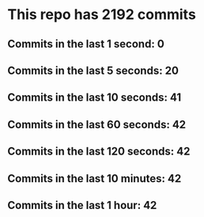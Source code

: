 # This repo has 2192 commits

## Commits in the last 1 second: 0
## Commits in the last 5 seconds: 20
## Commits in the last 10 seconds: 41
## Commits in the last 60 seconds: 42
## Commits in the last 120 seconds: 42
## Commits in the last 10 minutes: 42
## Commits in the last 1 hour: 42
